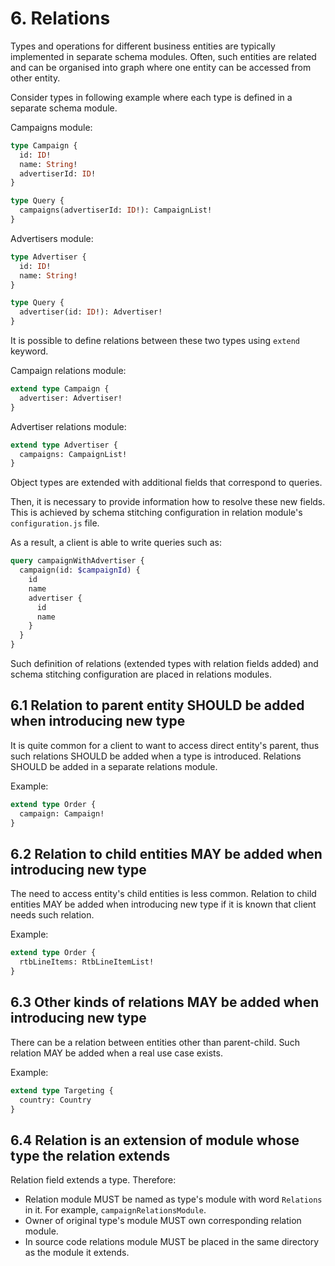 # 6. Relations

Types and operations for different business entities are typically implemented in separate schema modules. Often, such entities are related and can be organised into graph where one entity can be accessed from other entity.

Consider types in following example where each type is defined in a separate schema module.

Campaigns module:
```graphql
type Campaign {
  id: ID!
  name: String!
  advertiserId: ID!
}

type Query {
  campaigns(advertiserId: ID!): CampaignList!
}
```

Advertisers module:
```graphql
type Advertiser {
  id: ID!
  name: String!
}

type Query {
  advertiser(id: ID!): Advertiser!
}
```

It is possible to define relations between these two types using `extend` keyword.

Campaign relations module:
```graphql
extend type Campaign {
  advertiser: Advertiser!
}
```

Advertiser relations module:
```graphql
extend type Advertiser {
  campaigns: CampaignList!
}
```

Object types are extended with additional fields that correspond to queries.

Then, it is necessary to provide information how to resolve these new fields. This is achieved by schema stitching configuration in relation module's `configuration.js` file.

As a result, a client is able to write queries such as:
```graphql
query campaignWithAdvertiser {
  campaign(id: $campaignId) {
    id
    name
    advertiser {
      id
      name
    }
  }
}
```

Such definition of relations (extended types with relation fields added) and schema stitching configuration are placed in relations modules.

## 6.1 Relation to parent entity SHOULD be added when introducing new type

It is quite common for a client to want to access direct entity's parent, thus such relations SHOULD be added when a type is introduced. Relations SHOULD be added in a separate relations module.

Example:
```graphql
extend type Order {
  campaign: Campaign!
}
```

## 6.2 Relation to child entities MAY be added when introducing new type

The need to access entity's child entities is less common. Relation to child entities MAY be added when introducing new type if it is known that client needs such relation.

Example:
```graphql
extend type Order {
  rtbLineItems: RtbLineItemList!
}
```

## 6.3 Other kinds of relations MAY be added when introducing new type

There can be a relation between entities other than parent-child. Such relation MAY be added when a real use case exists.

Example:
```graphql
extend type Targeting {
  country: Country
}
```

## 6.4 Relation is an extension of module whose type the relation extends

Relation field extends a type. Therefore:
- Relation module MUST be named as type's module with word `Relations` in it. For example, `campaignRelationsModule`.
- Owner of original type's module MUST own corresponding relation module.
- In source code relations module MUST be placed in the same directory as the module it extends.
